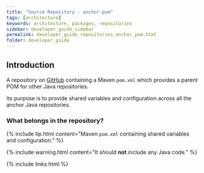 ```yaml
---
title: "Source Repository - anchor-pom"
tags: [architecture]
keywords: architecture, packages, repositories
sidebar: developer_guide_sidebar
permalink: developer_guide_repositories_anchor_pom.html
folder: developer_guide
---
```


## Introduction

A repository on [GitHub](https://github.com/anchoranalysis/anchor-pom) containing a Maven `pom.xml` which provides a parent POM for other Java repositories.

Its purpose is to provide shared variables and configuration across all the anchor Java repositories.

### What belongs in the repository?

{% include tip.html content="Maven `pom.xml` containing shared variables and configuration." %}

{% include warning.html content="It should **not** include any Java code." %}

{% include links.html %}
